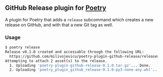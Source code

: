 ## GitHub Release plugin for [Poetry](https://github.com/python-poetry/poetry)

A plugin for Poetry that adds a `release` subcommand which creates a new release on GitHub,
and with that a new Git tag as well.

### Usage

```bash
$ poetry release
Release v0.1.0 created and accessable through the following URL:
  https://github.com/milivojevicu/poetry-plugin-github-release/releases/tag/v0.1.0
Attempting to attach 2 asset(s) to the release.
  1. Uploading 'poetry-plugin-github-release-0.1.0.tar.gz'... Done.
  2. Uploading 'poetry_plugin_github_release-0.1.0-py3-none-any.whl'... Done.
```
